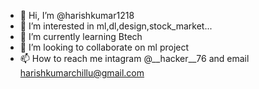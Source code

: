 - 👋 Hi, I’m @harishkumar1218
- 👀 I’m interested in ml,dl,design,stock_market...
- 🌱 I’m currently learning Btech
- 💞️ I’m looking to collaborate on ml project
- 📫 How to reach me intagram @__hacker__76 and email harishkumarchillu@gmail.com

<!---
harishkumar1218/harishkumar1218 is a ✨ special ✨ repository because its `README.md` (this file) appears on your GitHub profile.
You can click the Preview link to take a look at your changes.
--->
